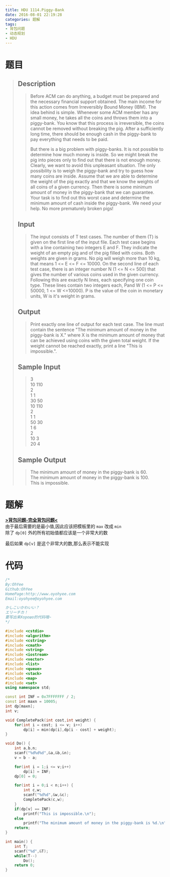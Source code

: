 ```yaml
---
title: HDU 1114.Piggy-Bank
date: 2016-08-01 22:19:28
categories: 题解
tags:
- 背包问题
- 动态规划
- HDU
---
```

# 题目
> 
> ## Description  
>> Before ACM can do anything, a budget must be prepared and the necessary financial support obtained. The main income for this action comes from Irreversibly Bound Money (IBM). The idea behind is simple. Whenever some ACM member has any small money, he takes all the coins and throws them into a piggy-bank. You know that this process is irreversible, the coins cannot be removed without breaking the pig. After a sufficiently long time, there should be enough cash in the piggy-bank to pay everything that needs to be paid.   
>>   
>> But there is a big problem with piggy-banks. It is not possible to determine how much money is inside. So we might break the pig into pieces only to find out that there is not enough money. Clearly, we want to avoid this unpleasant situation. The only possibility is to weigh the piggy-bank and try to guess how many coins are inside. Assume that we are able to determine the weight of the pig exactly and that we know the weights of all coins of a given currency. Then there is some minimum amount of money in the piggy-bank that we can guarantee. Your task is to find out this worst case and determine the minimum amount of cash inside the piggy-bank. We need your help. No more prematurely broken pigs!   
>>    
>> <!--more-->  
> 
> ## Input  
>> The input consists of T test cases. The number of them (T) is given on the first line of the input file. Each test case begins with a line containing two integers E and F. They indicate the weight of an empty pig and of the pig filled with coins. Both weights are given in grams. No pig will weigh more than 10 kg, that means 1 &lt;= E &lt;= F &lt;= 10000. On the second line of each test case, there is an integer number N (1 &lt;= N &lt;= 500) that gives the number of various coins used in the given currency. Following this are exactly N lines, each specifying one coin type. These lines contain two integers each, Pand W (1 &lt;= P &lt;= 50000, 1 &lt;= W &lt;=10000). P is the value of the coin in monetary units, W is it's weight in grams.   
>>    
> 
> ## Output  
>> Print exactly one line of output for each test case. The line must contain the sentence "The minimum amount of money in the piggy-bank is X." where X is the minimum amount of money that can be achieved using coins with the given total weight. If the weight cannot be reached exactly, print a line "This is impossible.".   
>>    
> 
> ## Sample Input  
>> 3  
>> 10 110  
>> 2  
>> 1 1  
>> 30 50  
>> 10 110  
>> 2  
>> 1 1  
>> 50 30  
>> 1 6  
>> 2  
>> 10 3  
>> 20 4   
>>    
> 
> ## Sample Output  
>> The minimum amount of money in the piggy-bank is 60.  
>> The minimum amount of money in the piggy-bank is 100.  
>> This is impossible.  
>>           

# 题解

[**>背包问题-完全背包问题<**](/post/Algorithm/Package_Problem.html#完全背包问题)  
由于最后需要的是最小值,因此应该把模板里的 `max` 改成 `min`  
除了 `dp[0]` 外的所有初始值都应该是一个非常大的数  

最后如果 `dp[v]` 是这个非常大的数,那么表示不能实现  


# 代码
```cpp Piggy-Bank https://github.com/OhYee/sourcecode/tree/master/ACM 代码备份
/*
By:OhYee
Github:OhYee
HomePage:http://www.oyohyee.com
Email:oyohyee@oyohyee.com

かしこいかわいい？
エリーチカ！
要写出来Хорошо的代码哦~
*/

#include <cstdio>
#include <algorithm>
#include <cstring>
#include <cmath>
#include <string>
#include <iostream>
#include <vector>
#include <list>
#include <queue>
#include <stack>
#include <map>
#include <set>
using namespace std;

const int INF = 0x7FFFFFFF / 2;
const int maxn = 10005;
int dp[maxn];
int v;

void CompletePack(int cost,int weight) {
    for(int i = cost; i <= v; i++)
        dp[i] = min(dp[i],dp[i - cost] + weight);
}

void Do() {
    int a,b,n;
    scanf("%d%d%d",&a,&b,&n);
    v = b - a;

    for(int i = 1;i <= v;i++)
        dp[i] = INF;
    dp[0] = 0;

    for(int i = 0;i < n;i++) {
        int c,w;
        scanf("%d%d",&w,&c);
        CompletePack(c,w);
    }
    if(dp[v] == INF)
        printf("This is impossible.\n");
    else
        printf("The minimum amount of money in the piggy-bank is %d.\n",dp[v]);
    return;
}

int main() {
    int T;
    scanf("%d",&T);
    while(T--)
        Do();
    return 0;
}
```